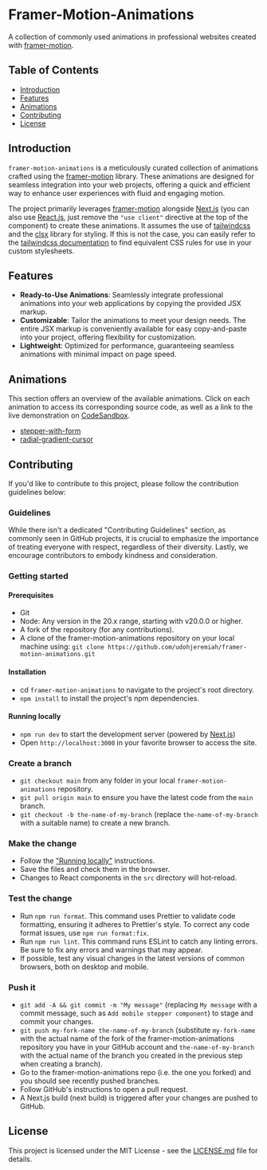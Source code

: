 # Framer-Motion-Animations

A collection of commonly used animations in professional websites created with
[framer-motion](https://www.framer.com/motion/).

## Table of Contents

- [Introduction](#introduction)
- [Features](#features)
- [Animations](#animations)
- [Contributing](#contributing)
- [License](#license)

## Introduction

`framer-motion-animations` is a meticulously curated collection of animations crafted using the
[framer-motion](https://www.framer.com/motion/) library. These animations are designed for seamless integration into
your web projects, offering a quick and efficient way to enhance user experiences with fluid and engaging motion.

The project primarily leverages [framer-motion](https://www.framer.com/motion/) alongside [Next.js](https://nextjs.org)
(you can also use [React.js](https://react.dev), just remove the `"use client"` directive at the top of the component)
to create these animations. It assumes the use of [tailwindcss](https://tailwindcss.com) and the
[clsx](https://github.com/lukeed/clsx) library for styling. If this is not the case, you can easily refer to the
[tailwindcss documentation](https://tailwindcss.com/docs/) to find equivalent CSS rules for use in your custom
stylesheets.

## Features

- **Ready-to-Use Animations**: Seamlessly integrate professional animations into your web applications by copying the
  provided JSX markup.
- **Customizable**: Tailor the animations to meet your design needs. The entire JSX markup is conveniently available for
  easy copy-and-paste into your project, offering flexibility for customization.
- **Lightweight**: Optimized for performance, guaranteeing seamless animations with minimal impact on page speed.

## Animations

This section offers an overview of the available animations. Click on each animation to access its corresponding source
code, as well as a link to the live demonstration on [CodeSandbox](https://codesandbox.io).

- [stepper-with-form](https://github.com/udohjeremiah/framer-motion-animations/blob/main/src/components/stepper-with-form.jsx)
- [radial-gradient-cursor](https://github.com/udohjeremiah/framer-motion-animations/blob/main/src/components/radial-gradient-cursor.jsx)

## Contributing

If you'd like to contribute to this project, please follow the contribution guidelines below:

### Guidelines

While there isn't a dedicated "Contributing Guidelines" section, as commonly seen in GitHub projects, it is crucial to
emphasize the importance of treating everyone with respect, regardless of their diversity. Lastly, we encourage
contributors to embody kindness and consideration.

### Getting started

#### Prerequisites

- Git
- Node: Any version in the 20.x range, starting with v20.0.0 or higher.
- A fork of the repository (for any contributions).
- A clone of the framer-motion-animations repository on your local machine using:
  `git clone https://github.com/udohjeremiah/framer-motion-animations.git`

#### Installation

- cd `framer-motion-animations` to navigate to the project's root directory.
- `npm install` to install the project's npm dependencies.

#### Running locally

- `npm run dev` to start the development server (powered by [Next.js](https://nextjs.org))
- Open `http://localhost:3000` in your favorite browser to access the site.

### Create a branch

- `git checkout main` from any folder in your local `framer-motion-animations` repository.
- `git pull origin main` to ensure you have the latest code from the `main` branch.
- `git checkout -b the-name-of-my-branch` (replace `the-name-of-my-branch` with a suitable name) to create a new branch.

### Make the change

- Follow the ["Running locally"](#running-locally) instructions.
- Save the files and check them in the browser.
- Changes to React components in the `src` directory will hot-reload.

### Test the change

- Run `npm run format`. This command uses Prettier to validate code formatting, ensuring it adheres to Prettier's style.
  To correct any code format issues, use `npm run format:fix`.
- Run `npm run lint`. This command runs ESLint to catch any linting errors. Be sure to fix any errors and warnings that
  may appear.
- If possible, test any visual changes in the latest versions of common browsers, both on desktop and mobile.

### Push it

- `git add -A && git commit -m "My message"` (replacing `My message` with a commit message, such as
  `Add mobile stepper component`) to stage and commit your changes.
- `git push my-fork-name the-name-of-my-branch` (substitute `my-fork-name` with the actual name of the fork of the
  framer-motion-animations repository you have in your GitHub account and `the-name-of-my-branch` with the actual name
  of the branch you created in the previous step when creating a branch).
- Go to the framer-motion-animations repo (i.e. the one you forked) and you should see recently pushed branches.
- Follow GitHub's instructions to open a pull request.
- A Next.js build (next build) is triggered after your changes are pushed to GitHub.

## License

This project is licensed under the MIT License - see the [LICENSE.md](https://github.com/udohjeremiah/framer-motion-animations/blob/main/LICENSE.md) file for details.
